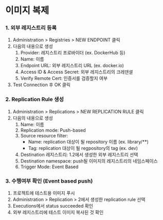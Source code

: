# 이미지 복제
### 1. 외부 레지스트리 등록
1. Administration > Registries > NEW ENDPOINT 클릭
2. 다음의 내용으로 생성
   1. Provider: 레지스트리 프로바이더 (ex. DockerHub 등)
   2. Name: 이름
   3. Endpoint URL: 외부 레지스트리 URL (ex. docker.io)
   4. Access ID & Access Secret: 외부 레지스트리의 크레덴셜
   5. Verify Remote Cert: 인증서를 검증할지 여부
3. Test Connection 후 OK 클릭
### 2. Replication Rule 생성
1. Administration > Replications > NEW REPLICATION RULE 클릭
2. 다음의 내용으로 생성
   1. Name: 이름
   2. Replication mode: Push-based
   3. Source resource filter:
      - Name: replication 대상이 될 repository 이름 (ex. library/\*\*)
      - Tag: replication 대상이 될 regpository의 tag (ex. dev)
   4. Destination 레지스트리: 1.2에서 생성한 외부 레지스트리 선택
   5. Destination namespace: push될 이미지의 레지스트리의 네임스페이스
   6. Trigger Mode: Event Based
### 3. 수행여부 확인 (Event based push)
1. 프로젝트에 테스트용 이미지 푸시
2. Administration > Replication > 2에서 생성한 replication rule 선택
3. Executions에서 status succeeded 확인
4. 외부 레지스트리에 테스트 이미지 복사된 것 확인

